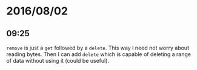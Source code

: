 # 2016/08/02

## 09:25

`remove` is just a `get` followed by a `delete`. This way I need not worry
about reading bytes. Then I can add `delete` which is capable of deleting a
range of data without using it (could be useful).

